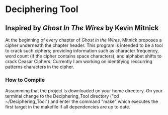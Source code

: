 # Deciphering Tool
## Inspired by _Ghost In The Wires_ by Kevin Mitnick

At the beginning of every chapter of _Ghost in the Wires_, Mitnick proposes a cipher underneath the chapter header. 
This program is intended to be a tool to crack such ciphers; providing information such as character frequency, 
word count (if the cipher contains space characters), and alphabet shifts to crack Ceasar Ciphers. Currently I am working
on identifying reccurring patterns characters in the cipher.

### How to Compile

Assumming that the project is downloaded on your home directory. 
On your terminal change to the Deciphering_Tool directory ("cd ~/Deciphering_Tool") and enter the command "make" which executes the first target in the makefile if all dependencies are up to date. 
